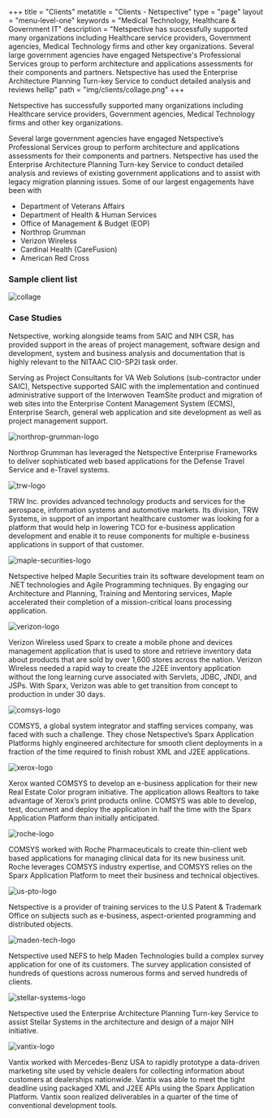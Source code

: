 +++
title = "Clients"
metatitle = "Clients - Netspective"
type  = "page"
layout = "menu-level-one"
keywords = "Medical Technology, Healthcare & Government IT"
description = "Netspective has successfully supported many organizations including Healthcare service providers, Government agencies, Medical Technology firms and other key organizations. Several large government agencies have engaged Netspective's Professional Services group to perform architecture and applications assessments for their components and partners. Netspective has used the Enterprise Architecture Planning Turn-key Service to conduct detailed analysis and reviews hellip"
path =  "img/clients/collage.png"
+++

Netspective has successfully supported many organizations including Healthcare service providers, Government agencies, Medical Technology firms and other key organizations.

Several large government agencies have engaged Netspective’s Professional Services group to perform architecture and applications assessments for their components and partners. Netspective has used the Enterprise Architecture Planning Turn-key Service to conduct detailed analysis and reviews of existing government applications and to assist with legacy migration planning issues. Some of our largest engagements have been with

* Department of Veterans Affairs
* Department of Health & Human Services
* Office of Management & Budget (EOP)
* Northrop Grumman
* Verizon Wireless
* Cardinal Health (CareFusion)
* American Red Cross

### Sample client list

![collage](img/clients/collage.png)


### Case Studies

Netspective, working alongside teams from SAIC and NIH CSR, has provided support in the areas of project management, software design and development, system and business analysis and documentation that is highly relevant to the NITAAC CIO-SP2I task order.

Serving as Project Consultants for VA Web Solutions (sub-contractor under SAIC), Netspective supported SAIC with the implementation and continued administrative support of the Interwoven TeamSite product and migration of web sites into the Enterprise Content Management System (ECMS), Enterprise Search, general web application and site development as well as project management support.


![northrop-grumman-logo](img/clients/northrop-grumman-logo.gif)

Northrop Grumman has leveraged the Netspective Enterprise Frameworks to deliver sophisticated web based applications for the Defense Travel Service and e-Travel systems.

![trw-logo](img/clients/trw-logo.gif)

TRW Inc. provides advanced technology products and services for the aerospace, information systems and automotive markets. Its division, TRW Systems, in support of an important healthcare customer was looking for a platform that would help in lowering TCO for e-business application development and enable it to reuse components for multiple e-business applications in support of that customer.

![maple-securities-logo](img/clients/maple-securities-logo.gif)

Netspective helped Maple Securities train its software development team on .NET technologies and Agile Programming techniques. By engaging our Architecture and Planning, Training and Mentoring services, Maple accelerated their completion of a mission-critical loans processing application.

![verizon-logo](img/clients/verizon-logo.gif)

Verizon Wireless used Sparx to create a mobile phone and devices management application that is used to store and retrieve inventory data about products that are sold by over 1,600 stores across the nation. Verizon Wireless needed a rapid way to create the J2EE inventory application without the long learning curve associated with Servlets, JDBC, JNDI, and JSPs. With Sparx, Verizon was able to get transition from concept to production in under 30 days.

![comsys-logo](img/clients/comsys-logo.gif)

COMSYS, a global system integrator and staffing services company, was faced with such a challenge. They chose Netspective’s Sparx Application Platforms highly engineered architecture for smooth client deployments in a fraction of the time required to finish robust XML and J2EE applications.

![xerox-logo](img/clients/xerox-logo.gif)

Xerox wanted COMSYS to develop an e-business application for their new Real Estate Color program initiative. The application allows Realtors to take advantage of Xerox’s print products online. COMSYS was able to develop, test, document and deploy the application in half the time with the Sparx Application Platform than initially anticipated.

![roche-logo](img/clients/roche-logo.gif)

COMSYS worked with Roche Pharmaceuticals to create thin-client web based applications for managing clinical data for its new business unit. Roche leverages COMSYS industry expertise, and COMSYS relies on the Sparx Application Platform to meet their business and technical objectives.

![us-pto-logo](img/clients/us-pto-logo.gif)

Netspective is a provider of training services to the U.S Patent & Trademark Office on subjects such as e-business, aspect-oriented programming and distributed objects.

![maden-tech-logo](img/clients/maden-tech-logo.gif)

Netspective used NEFS to help Maden Technologies build a complex survey application for one of its customers. The survey application consisted of hundreds of questions across numerous forms and served hundreds of clients.

![stellar-systems-logo](img/clients/stellar-systems-logo.gif)

Netspective used the Enterprise Architecture Planning Turn-key Service to assist Stellar Systems in the architecture and design of a major NIH initiative.

![vantix-logo](img/clients/vantix-logo.gif)

Vantix worked with Mercedes-Benz USA to rapidly prototype a data-driven marketing site used by vehicle dealers for collecting information about customers at dealerships nationwide. Vantix was able to meet the tight deadline using packaged XML and J2EE APIs using the Sparx Application Platform. Vantix soon realized deliverables in a quarter of the time of conventional development tools.

